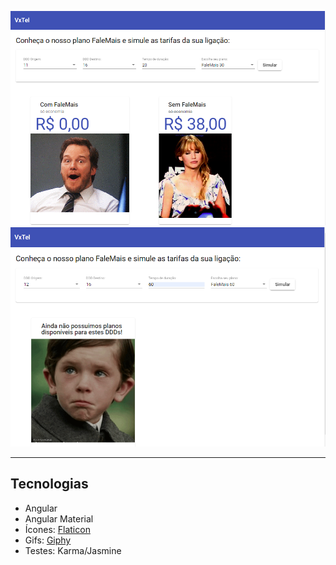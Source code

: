 ![aplicacao-frontend](./src/app/assets/vxtel.png)
![aplicacao-frontend-not-found](./src/app/assets/notFound.png)

--- 

## Tecnologias

- Angular
- Angular Material
- Ícones: [Flaticon](https://www.flaticon.com/)
- Gifs: [Giphy](https://giphy.com/)
- Testes: Karma/Jasmine


